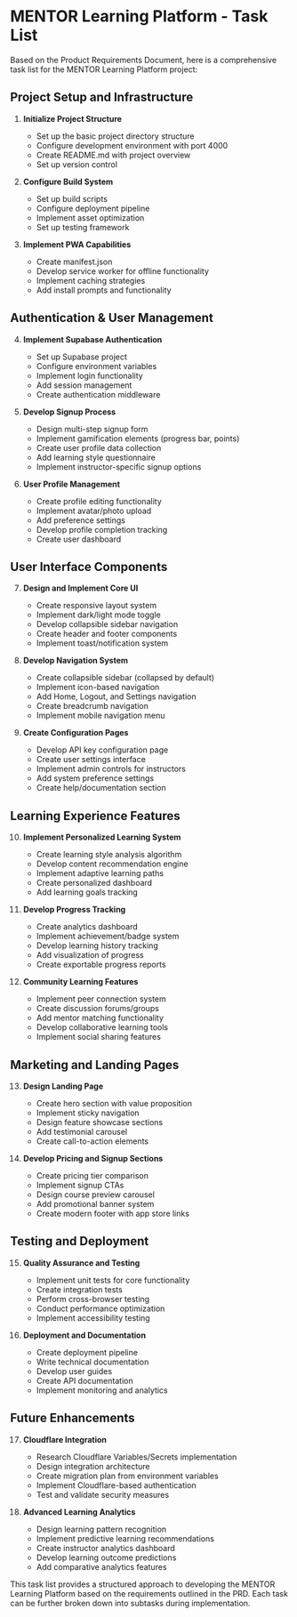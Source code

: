 # MENTOR Learning Platform - Task List

Based on the Product Requirements Document, here is a comprehensive task list for the MENTOR Learning Platform project:

## Project Setup and Infrastructure

1. **Initialize Project Structure**
   - Set up the basic project directory structure
   - Configure development environment with port 4000
   - Create README.md with project overview
   - Set up version control

2. **Configure Build System**
   - Set up build scripts
   - Configure deployment pipeline
   - Implement asset optimization
   - Set up testing framework

3. **Implement PWA Capabilities**
   - Create manifest.json
   - Develop service worker for offline functionality
   - Implement caching strategies
   - Add install prompts and functionality

## Authentication & User Management

4. **Implement Supabase Authentication**
   - Set up Supabase project
   - Configure environment variables
   - Implement login functionality
   - Add session management
   - Create authentication middleware

5. **Develop Signup Process**
   - Design multi-step signup form
   - Implement gamification elements (progress bar, points)
   - Create user profile data collection
   - Add learning style questionnaire
   - Implement instructor-specific signup options

6. **User Profile Management**
   - Create profile editing functionality
   - Implement avatar/photo upload
   - Add preference settings
   - Develop profile completion tracking
   - Create user dashboard

## User Interface Components

7. **Design and Implement Core UI**
   - Create responsive layout system
   - Implement dark/light mode toggle
   - Develop collapsible sidebar navigation
   - Create header and footer components
   - Implement toast/notification system

8. **Develop Navigation System**
   - Create collapsible sidebar (collapsed by default)
   - Implement icon-based navigation
   - Add Home, Logout, and Settings navigation
   - Create breadcrumb navigation
   - Implement mobile navigation menu

9. **Create Configuration Pages**
   - Develop API key configuration page
   - Create user settings interface
   - Implement admin controls for instructors
   - Add system preference settings
   - Create help/documentation section

## Learning Experience Features

10. **Implement Personalized Learning System**
    - Create learning style analysis algorithm
    - Develop content recommendation engine
    - Implement adaptive learning paths
    - Create personalized dashboard
    - Add learning goals tracking

11. **Develop Progress Tracking**
    - Create analytics dashboard
    - Implement achievement/badge system
    - Develop learning history tracking
    - Add visualization of progress
    - Create exportable progress reports

12. **Community Learning Features**
    - Implement peer connection system
    - Create discussion forums/groups
    - Add mentor matching functionality
    - Develop collaborative learning tools
    - Implement social sharing features

## Marketing and Landing Pages

13. **Design Landing Page**
    - Create hero section with value proposition
    - Implement sticky navigation
    - Design feature showcase sections
    - Add testimonial carousel
    - Create call-to-action elements

14. **Develop Pricing and Signup Sections**
    - Create pricing tier comparison
    - Implement signup CTAs
    - Design course preview carousel
    - Add promotional banner system
    - Create modern footer with app store links

## Testing and Deployment

15. **Quality Assurance and Testing**
    - Implement unit tests for core functionality
    - Create integration tests
    - Perform cross-browser testing
    - Conduct performance optimization
    - Implement accessibility testing

16. **Deployment and Documentation**
    - Create deployment pipeline
    - Write technical documentation
    - Develop user guides
    - Create API documentation
    - Implement monitoring and analytics

## Future Enhancements

17. **Cloudflare Integration**
    - Research Cloudflare Variables/Secrets implementation
    - Design integration architecture
    - Create migration plan from environment variables
    - Implement Cloudflare-based authentication
    - Test and validate security measures

18. **Advanced Learning Analytics**
    - Design learning pattern recognition
    - Implement predictive learning recommendations
    - Create instructor analytics dashboard
    - Develop learning outcome predictions
    - Add comparative analytics features

This task list provides a structured approach to developing the MENTOR Learning Platform based on the requirements outlined in the PRD. Each task can be further broken down into subtasks during implementation.
